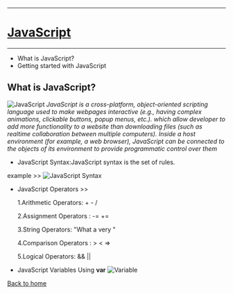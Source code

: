 ___

# [ **JavaScript** ](https://developer.mozilla.org/en-US/docs/Web/JavaScript)
___

* What is JavaScript?
* Getting started with JavaScript

## **What is JavaScript?**
![JavaScript](https://datavisioner.net/wp-content/uploads/2020/04/javascript-illustration.png)
*JavaScript is a cross-platform, object-oriented scripting language used to make webpages interactive (e.g., having complex animations, clickable buttons, popup menus, etc.). which allow developer to add more functionality to a website than downloading files (such as realtime collaboration between multiple computers). Inside a host environment (for example, a web browser), JavaScript can be connected to the objects of its environment to provide programmatic control over them*

* JavaScript Syntax:JavaScript syntax is the set of rules.

example >> 
![JavaScript Syntax](https://i.ytimg.com/vi/MgJVMeB0ESw/maxresdefault.jpg)

* JavaScript Operators >>

  1.Arithmetic Operators: +  -  /

   2.Assignment Operators : -=   +=

   3.String Operators: "What a very "

   4.Comparison Operators : > < =>

   5.Logical Operators: &&  ||

* JavaScript Variables
Using **var**
![Variable](https://www.wikihow.com/images/thumb/7/7e/Declare-a-Variable-in-Javascript-Step-2.jpg/aid1337336-v4-728px-Declare-a-Variable-in-Javascript-Step-2.jpg.webp) 

[Back to home](https://rahafalbakkar.github.io/Reading-Notes/)

